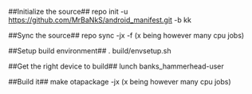 ##Initialize the source##
repo init -u https://github.com/MrBaNkS/android_manifest.git -b kk

##Sync the source##
repo sync -jx -f (x being however many cpu jobs)

##Setup build environment##
. build/envsetup.sh

##Get the right device to build##
lunch banks_hammerhead-user

##Build it##
make otapackage -jx (x being however many cpu jobs)
